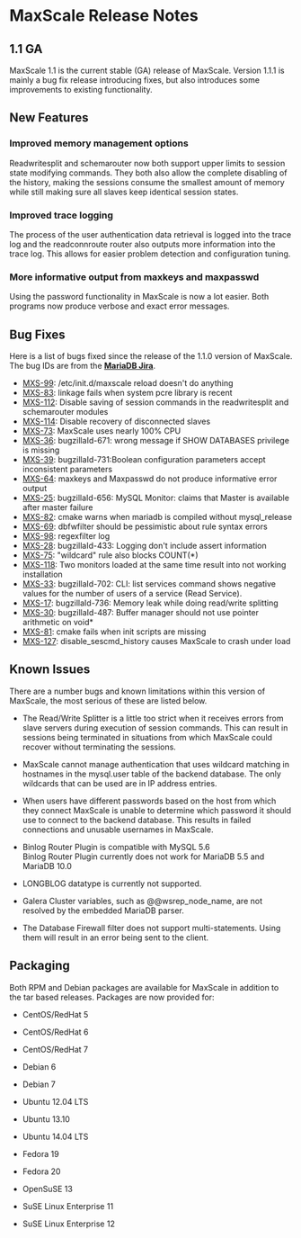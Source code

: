# MaxScale Release Notes

## 1.1 GA

MaxScale 1.1 is the current stable (GA) release of MaxScale. Version 1.1.1 is mainly a bug fix release introducing fixes, but also introduces some improvements to existing functionality.

## New Features

### Improved memory management options

Readwritesplit and schemarouter now both support upper limits to session state modifying commands. They both also allow the complete disabling of the history, making the sessions consume the smallest amount of memory while still making sure all slaves keep identical session states.

### Improved trace logging

The process of the user authentication data retrieval is logged into the trace log and the readconnroute router also outputs more information into the trace log. This allows for easier problem detection and configuration tuning.

### More informative output from maxkeys and maxpasswd

Using the password functionality in MaxScale is now a lot easier. Both programs now produce verbose and exact error messages.

## Bug Fixes

Here is a list of bugs fixed since the release of the 1.1.0 version of MaxScale. The bug IDs are from the **[MariaDB Jira](https://mariadb.atlassian.net/)**.

* [MXS-99](https://mariadb.atlassian.net/browse/MXS-99): /etc/init.d/maxscale reload doesn't do anything
* [MXS-83](https://mariadb.atlassian.net/browse/MXS-83): linkage fails when system pcre library is recent
* [MXS-112](https://mariadb.atlassian.net/browse/MXS-112): Disable saving of session commands in the readwritesplit and schemarouter modules
* [MXS-114](https://mariadb.atlassian.net/browse/MXS-114): Disable recovery of disconnected slaves
* [MXS-73](https://mariadb.atlassian.net/browse/MXS-73): MaxScale uses nearly 100% CPU 
* [MXS-36](https://mariadb.atlassian.net/browse/MXS-36): bugzillaId-671: wrong message if SHOW DATABASES privilege is missing
* [MXS-39](https://mariadb.atlassian.net/browse/MXS-39): bugzillaId-731:Boolean configuration parameters accept inconsistent parameters
* [MXS-64](https://mariadb.atlassian.net/browse/MXS-64): maxkeys and Maxpasswd do not produce informative error output
* [MXS-25](https://mariadb.atlassian.net/browse/MXS-25): bugzillaId-656: MySQL Monitor: claims that Master is available after master failure
* [MXS-82](https://mariadb.atlassian.net/browse/MXS-82): cmake warns when mariadb is compiled without mysql_release
* [MXS-69](https://mariadb.atlassian.net/browse/MXS-69): dbfwfilter should be pessimistic about rule syntax errors
* [MXS-98](https://mariadb.atlassian.net/browse/MXS-98): regexfilter log
* [MXS-28](https://mariadb.atlassian.net/browse/MXS-28): bugzillaId-433: Logging don't include assert information
* [MXS-75](https://mariadb.atlassian.net/browse/MXS-75): "wildcard" rule also blocks COUNT(*)
* [MXS-118](https://mariadb.atlassian.net/browse/MXS-118): Two monitors loaded at the same time result into not working installation
* [MXS-33](https://mariadb.atlassian.net/browse/MXS-33): bugzillaId-702: CLI: list services command shows negative values for the number of users of a service (Read Service).
* [MXS-17](https://mariadb.atlassian.net/browse/MXS-17): bugzillaId-736: Memory leak while doing read/write splitting
* [MXS-30](https://mariadb.atlassian.net/browse/MXS-30): bugzillaId-487: Buffer manager should not use pointer arithmetic on void*
* [MXS-81](https://mariadb.atlassian.net/browse/MXS-81): cmake fails when init scripts are missing
* [MXS-127](https://mariadb.atlassian.net/browse/MXS-127): disable_sescmd_history causes MaxScale to crash under load

## Known Issues

There are a number bugs and known limitations within this version of MaxScale, the most serious of these are listed below.

* The Read/Write Splitter is a little too strict when it receives errors from slave servers during execution of session commands. This can result in sessions being terminated in situations from which MaxScale could recover without terminating the sessions.

* MaxScale cannot manage authentication that uses wildcard matching in hostnames in the mysql.user table of the backend database. The only wildcards that can be used are in IP address entries.

* When users have different passwords based on the host from which they connect MaxScale is unable to determine which password it should use to connect to the backend database. This results in failed connections and unusable usernames in MaxScale.

* Binlog Router Plugin is compatible with MySQL 5.6  
  Binlog Router Plugin currently does not work for MariaDB 5.5 and MariaDB 10.0 

* LONGBLOG datatype is currently not supported.

* Galera Cluster variables, such as @@wsrep_node_name, are not resolved by the embedded MariaDB parser.

* The Database Firewall filter does not support multi-statements. Using them will result in an error being sent to the client.   

## Packaging

Both RPM and Debian packages are available for MaxScale in addition to the tar based releases. Packages are now provided for:

* CentOS/RedHat 5

* CentOS/RedHat 6

* CentOS/RedHat 7

* Debian 6

* Debian 7

* Ubuntu 12.04 LTS

* Ubuntu 13.10

* Ubuntu 14.04 LTS

* Fedora 19

* Fedora 20

* OpenSuSE 13

* SuSE Linux Enterprise 11

* SuSE Linux Enterprise 12
